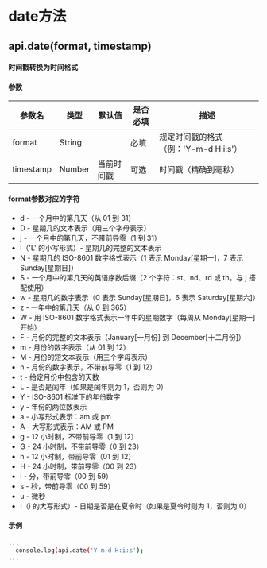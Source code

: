 
# date方法

## api.date(format, timestamp)

#### 时间戳转换为时间格式

#### 参数

| 参数名 | 类型 | 默认值 | 是否必填 | 描述 |
| --- | --- | --- | --- | --- |
| format | String |  | 必填 | 规定时间戳的格式（例：'Y-m-d H:i:s'） |
| timestamp | Number | 当前时间戳 | 可选 | 时间戳（精确到毫秒） |

#### format参数对应的字符

- d - 一个月中的第几天（从 01 到 31）
- D - 星期几的文本表示（用三个字母表示）
- j - 一个月中的第几天，不带前导零（1 到 31）
- l（'L' 的小写形式）- 星期几的完整的文本表示
- N - 星期几的 ISO-8601 数字格式表示（1 表示 Monday[星期一]，7 表示 Sunday[星期日]）
- S - 一个月中的第几天的英语序数后缀（2 个字符：st、nd、rd 或 th。与 j 搭配使用）
- w - 星期几的数字表示（0 表示 Sunday[星期日]，6 表示 Saturday[星期六]）
- z - 一年中的第几天（从 0 到 365）
- W - 用 ISO-8601 数字格式表示一年中的星期数字（每周从 Monday[星期一]开始）
- F - 月份的完整的文本表示（January[一月份] 到 December[十二月份]）
- m - 月份的数字表示（从 01 到 12）
- M - 月份的短文本表示（用三个字母表示）
- n - 月份的数字表示，不带前导零（1 到 12）
- t - 给定月份中包含的天数
- L - 是否是闰年（如果是闰年则为 1，否则为 0）
- Y - ISO-8601 标准下的年份数字
- y - 年份的两位数表示
- a - 小写形式表示：am 或 pm
- A - 大写形式表示：AM 或 PM
- g - 12 小时制，不带前导零（1 到 12）
- G - 24 小时制，不带前导零（0 到 23）
- h - 12 小时制，带前导零（01 到 12）
- H - 24 小时制，带前导零（00 到 23）
- i - 分，带前导零（00 到 59）
- s - 秒，带前导零（00 到 59）
- u - 微秒
- I（i 的大写形式）- 日期是否是在夏令时（如果是夏令时则为 1，否则为 0）

#### 示例

``` bash
...
  console.log(api.date('Y-m-d H:i:s');
...
```
